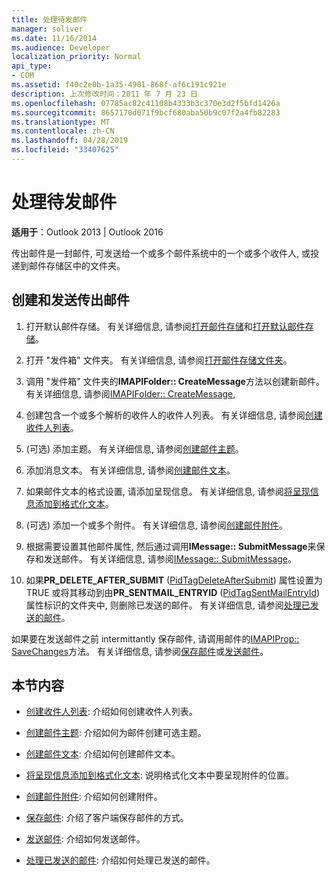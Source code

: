 ```yaml
---
title: 处理待发邮件
manager: soliver
ms.date: 11/16/2014
ms.audience: Developer
localization_priority: Normal
api_type:
- COM
ms.assetid: f40c2e0b-1a35-4901-868f-af6c191c921e
description: 上次修改时间：2011 年 7 月 23 日
ms.openlocfilehash: 07785ac82c41108b4333b3c370e3d2f5bfd1426a
ms.sourcegitcommit: 8657170d071f9bcf680aba50b9c07f2a4fb82283
ms.translationtype: MT
ms.contentlocale: zh-CN
ms.lasthandoff: 04/28/2019
ms.locfileid: "33407625"
---
```

# <a name="handling-an-outgoing-message"></a>处理待发邮件

**适用于**：Outlook 2013 | Outlook 2016 
  
传出邮件是一封邮件, 可发送给一个或多个邮件系统中的一个或多个收件人, 或投递到邮件存储区中的文件夹。
  
## <a name="create-and-send-an-outgoing-message"></a>创建和发送传出邮件
  
1. 打开默认邮件存储。 有关详细信息, 请参阅[打开邮件存储](opening-a-message-store.md)和[打开默认邮件存储](opening-the-default-message-store.md)。
    
2. 打开 "发件箱" 文件夹。 有关详细信息, 请参阅[打开邮件存储文件夹](opening-a-message-store-folder.md)。
    
3. 调用 "发件箱" 文件夹的**IMAPIFolder:: CreateMessage**方法以创建新邮件。 有关详细信息, 请参阅[IMAPIFolder:: CreateMessage](imapifolder-createmessage.md),
    
4. 创建包含一个或多个解析的收件人的收件人列表。 有关详细信息, 请参阅[创建收件人列表](creating-a-recipient-list.md)。
    
5. (可选) 添加主题。 有关详细信息, 请参阅[创建邮件主题](creating-a-message-subject.md)。
    
6. 添加消息文本。 有关详细信息, 请参阅[创建邮件文本](creating-message-text.md)。
    
7. 如果邮件文本的格式设置, 请添加呈现信息。 有关详细信息, 请参阅[将呈现信息添加到格式化文本](adding-rendering-information-to-formatted-text.md)。
    
8. (可选) 添加一个或多个附件。 有关详细信息, 请参阅[创建邮件附件](creating-a-message-attachment.md)。
    
9. 根据需要设置其他邮件属性, 然后通过调用**IMessage:: SubmitMessage**来保存和发送邮件。 有关详细信息, 请参阅[IMessage:: SubmitMessage](imessage-submitmessage.md)。
    
10. 如果**PR\_DELETE_AFTER_SUBMIT** ([PidTagDeleteAfterSubmit](pidtagdeleteaftersubmit-canonical-property.md)) 属性设置为 TRUE 或将其移动到由**PR_SENTMAIL_ENTRYID** ([PidTagSentMailEntryId](pidtagsentmailentryid-canonical-property.md)) 属性标识的文件夹中, 则删除已发送的邮件。 有关详细信息, 请参阅[处理已发送的邮件](processing-a-sent-message.md)。
    
如果要在发送邮件之前 intermittantly 保存邮件, 请调用邮件的[IMAPIProp:: SaveChanges](imapiprop-savechanges.md)方法。 有关详细信息, 请参阅[保存邮件](saving-a-message.md)或[发送邮件](sending-a-message.md)。 
  
## <a name="in-this-section"></a>本节内容

- [创建收件人列表](creating-a-recipient-list.md): 介绍如何创建收件人列表。
    
- [创建邮件主题](creating-a-message-subject.md): 介绍如何为邮件创建可选主题。
    
- [创建邮件文本](creating-message-text.md): 介绍如何创建邮件文本。
    
- [将呈现信息添加到格式化文本](adding-rendering-information-to-formatted-text.md): 说明格式化文本中要呈现附件的位置。
    
- [创建邮件附件](creating-a-message-attachment.md): 介绍如何创建附件。
    
- [保存邮件](saving-a-message.md): 介绍了客户端保存邮件的方式。
    
- [发送邮件](sending-a-message.md): 介绍如何发送邮件。
    
- [处理已发送的邮件](processing-a-sent-message.md): 介绍如何处理已发送的邮件。
    

